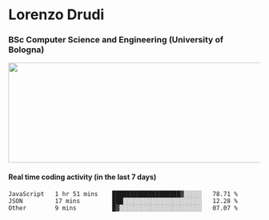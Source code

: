 # Lorenzo Drudi
### BSc Computer Science and Engineering (University of Bologna)

<img src="https://github-readme-stats.vercel.app/api?username=LorenzoDrudi&count_private=true&show_icons=true&theme=gruvbox" height=200px width=550px>

#### Real time coding activity (in the last 7 days)
<!--START_SECTION:waka-->

```text
JavaScript   1 hr 51 mins    ███████████████████▓░░░░░   78.71 %
JSON         17 mins         ███░░░░░░░░░░░░░░░░░░░░░░   12.28 %
Other        9 mins          █▓░░░░░░░░░░░░░░░░░░░░░░░   07.07 %
```

<!--END_SECTION:waka-->
